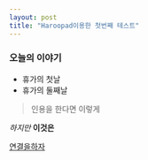 ```yaml
---
layout: post
title: "Haroopad이용한 첫번째 테스트"
---
```


### 오늘의 이야기
* 휴가의 첫날
* 휴가의 둘째날
> 인용을 한다면
> 이렇게

_하지만_
__이것은__

[연결을하자](http://io2oi.github.io)
